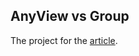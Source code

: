 ## AnyView vs Group

The project for the [article](https://nalexn.github.io/anyview-vs-group/?utm_source=nalexn_github).